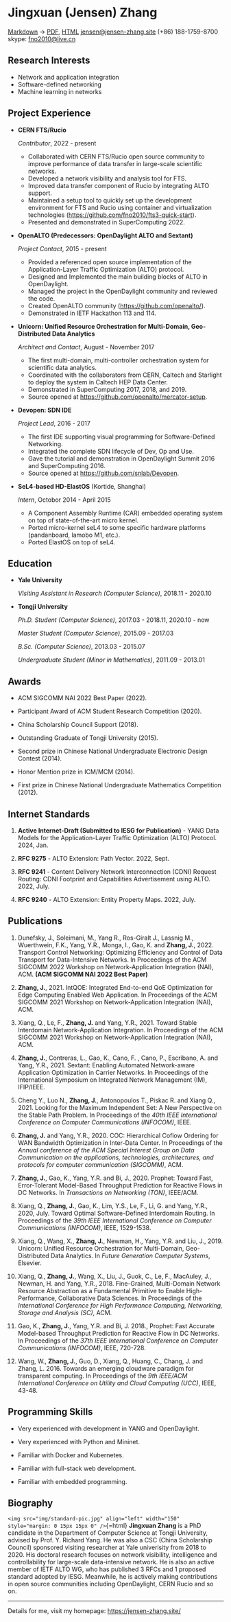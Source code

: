 Jingxuan (Jensen) Zhang
=======================

[Markdown](https://jensen-zhang.site/resume/resume.md) -> [PDF](https://jensen-zhang.site/resume/resume.pdf), [HTML](https://jensen-zhang.site/resume/resume.html)
jensen@jensen-zhang.site
(+86) 188-1759-8700
skype: fno2010@live.cn

Research Interests
------------------

*   Network and application integration
*   Software-defined networking
*   Machine learning in networks


Project Experience
------------------

*   **CERN FTS/Rucio**

    *Contributor*, 2022 - present

    *   Collaborated with CERN FTS/Rucio open source community to improve
        performance of data transfer in large-scale scientific networks.
    *   Developed a network visibility and analysis tool for FTS.
    *   Improved data transfer component of Rucio by integrating ALTO support.
    *   Maintained a setup tool to quickly set up the development environment
        for FTS and Rucio using container and virtualization technologies
        (<https://github.com/fno2010/fts3-quick-start>).
    *   Presented and demonstrated in SuperComputing 2022.

*   **OpenALTO (Predecessors: OpenDaylight ALTO and Sextant)**

    *Project Contact*, 2015 - present

	*   Provided a referenced open source implementation of the Application-Layer Traffic
        Optimization (ALTO) protocol.
	*   Designed and Implemented the main building blocks of ALTO in OpenDaylight.
    *   Managed the project in the OpenDaylight community and reviewed the code.
    *   Created OpenALTO community (<https://github.com/openalto/>).
    *   Demonstrated in IETF Hackathon 113 and 114.

*   **Unicorn: Unified Resource Orchestration for Multi-Domain, Geo-Distributed Data Analytics**

    *Architect and Contact*, August - November 2017

	*   The first multi-domain, multi-controller orchestration system for
        scientific data analytics.
	*   Coordinated with the collaborators from CERN, Caltech and Starlight to
        deploy the system in Caltech HEP Data Center.
    *   Demonstrated in SuperComputing 2017, 2018, and 2019.
    *   Source opened at <https://github.com/openalto/mercator-setup>.

*   **Devopen: SDN IDE**

    *Project Lead*, 2016 - 2017

	*   The first IDE supporting visual programming for Software-Defined Networking.
    *   Integrated the complete SDN lifecycle of Dev, Op and Use.
	*   Gave the tutorial and demonstration in OpenDaylight Summit 2016 and
        SuperComputing 2016.
    *   Source opened at <https://github.com/snlab/Devopen>.

*   **SeL4-based HD-ElastOS** (Kortide, Shanghai)

    *Intern*, Octobor 2014 - April 2015

    *   A Component Assembly Runtime (CAR) embedded operating system on top of
        state-of-the-art micro kernel.
    *   Ported micro-kernel seL4 to some specific hardware platforms (pandanboard,
        lamobo M1, etc.).
    *   Ported ElastOS on top of seL4.


Education
---------

*   **Yale University**

    *Visiting Assistant in Research (Computer Science)*, 2018.11 - 2020.10

*   **Tongji University**

    *Ph.D. Student (Computer Science)*, 2017.03 - 2018.11, 2020.10 - now

    *Master Student (Computer Science)*, 2015.09 - 2017.03

    *B.Sc. (Computer Science)*, 2013.03 - 2015.07

    *Undergraduate Student (Minor in Mathematics)*, 2011.09 - 2013.01


Awards
------

*   ACM SIGCOMM NAI 2022 Best Paper (2022).

*   Participant Award of ACM Student Research Competition (2020).

*   China Scholarship Council Support (2018).

*   Outstanding Graduate of Tongji University (2015).

*   Second prize in Chinese National Undergraduate Electronic Design Contest (2014).

*   Honor Mention prize in ICM/MCM (2014).

*   First prize in Chinese National Undergraduate Mathematics Competition (2012).

Internet Standards
------------------

1. **Active Internet-Draft (Submitted to IESG for Publication)** - YANG Data Models for the Application-Layer Traffic Optimization (ALTO) Protocol. 2024, Jan.

1. **RFC 9275** - ALTO Extension: Path Vector. 2022, Sept.

1. **RFC 9241** - Content Delivery Network Interconnection (CDNI) Request Routing: CDNI Footprint and Capabilities Advertisement using ALTO. 2022, July.

1. **RFC 9240** - ALTO Extension: Entity Property Maps. 2022, July.


Publications
------------

1. Dunefsky, J., Soleimani, M., Yang R., Ros-Giralt J., Lassnig M., Wuerthwein, F.K., Yang, Y.R., Monga, I., Gao, K. and **Zhang, J.**, 2022. Transport Control Networking: Optimizing Efficiency and Control of Data Transport for Data-Intensive Networks. In Proceedings of the ACM SIGCOMM 2022 Workshop on Network-Application Integration (NAI), ACM. **(ACM SIGCOMM NAI 2022 Best Paper)**

1. **Zhang, J.**, 2021. IntQOE: Integrated End-to-end QoE Optimization for Edge Computing Enabled Web Application. In Proceedings of the ACM SIGCOMM 2021 Workshop on Network-Application Integration (NAI), ACM.

1. Xiang, Q., Le, F., **Zhang, J.** and Yang, Y.R., 2021. Toward Stable Interdomain Network-Application Integration. In Proceedings of the ACM SIGCOMM 2021 Workshop on Network-Application Integration (NAI), ACM.

1. **Zhang, J.**, Contreras, L., Gao, K., Cano, F. , Cano, P., Escribano, A. and Yang, Y.R., 2021. Sextant: Enabling Automated Network-aware Application Optimization in Carrier Networks. In Proceedings of the International Symposium on Integrated Network Management (IM), IFIP/IEEE.

1. Cheng Y., Luo N., **Zhang, J.**, Antonopoulos T., Piskac R. and Xiang Q., 2021. Looking for the Maximum Independent Set: A New Perspective on the Stable Path Problem. In Proceedings of the *40th IEEE International Conference on Computer Communications (INFOCOM)*, IEEE.

1. **Zhang, J.** and Yang, Y.R., 2020. COC: Hierarchical Coflow Ordering for WAN Bandwidth Optimization in Inter-Data Center. In Proceedings of the *Annual conference of the ACM Special Interest Group on Data Communication on the applications, technologies, architectures, and protocols for computer communication (SIGCOMM)*, ACM.

1. **Zhang, J.**, Gao, K., Yang, Y.R. and Bi, J., 2020. Prophet: Toward Fast, Error-Tolerant Model-Based Throughput Prediction for Reactive Flows in DC Networks. In *Transactions on Networking (TON)*, IEEE/ACM.

1. Xiang, Q., **Zhang, J.**, Gao, K., Lim, Y.S., Le, F., Li, G. and Yang, Y.R., 2020, July. Toward Optimal Software-Defined Interdomain Routing. In Proceedings of the *39th IEEE International Conference on Computer Communications (INFOCOM)*, IEEE, 1529-1538.

1. Xiang, Q., Wang, X., **Zhang, J.**, Newman, H., Yang, Y.R. and Liu, J., 2019. Unicorn: Unified Resource Orchestration for Multi-Domain, Geo-Distributed Data Analytics. In *Future Generation Computer Systems*, Elsevier.

1.  Xiang, Q., **Zhang, J.**, Wang, X., Liu, J., Guok, C., Le, F., MacAuley, J., Newman, H. and Yang, Y.R., 2018. Fine-Grained, Multi-Domain Network Resource Abstraction as a Fundamental Primitive to Enable High-Performance, Collaborative Data Sciences. In Proceedings of the *International Conference for High Performance Computing, Networking, Storage and Analysis (SC)*, ACM.

1.  Gao, K., **Zhang, J.**, Yang, Y.R. and Bi, J. 2018., Prophet: Fast Accurate Model-based Throughput Prediction for Reactive Flow in DC Networks. In Proceedings of the *37th IEEE International Conference on Computer Communications (INFOCOM)*, IEEE, 720-728.

1.  Wang, W., **Zhang, J.**, Guo, D., Xiang, Q., Huang, C., Chang, J. and Zhang, L. 2016. Towards an emerging cloudware paradigm for transparent computing. In Proceedings of the *9th IEEE/ACM International Conference on Utility and Cloud Computing (UCC)*, IEEE, 43-48.


Programming Skills
------------------

*   Very experienced with development in YANG and OpenDaylight.

*   Very experienced with Python and Mininet.

*   Familiar with Docker and Kubernetes.

*   Familiar with full-stack web development.

*   Familiar with embedded programming.


Biography
---------

`<img src="img/standard-pic.jpg" align="left" width="150" style="margin: 0 15px 15px 0" />`{=html}
**Jingxuan Zhang** is a PhD candidate in the Department of Computer Science at
Tongji University, advised by Prof. Y. Richard Yang. He was also a CSC (China
Scholarship Council) sponsored visiting researcher at Yale univerisity from
2018 to 2020. His doctoral research focuses on network visibility, intelligence
and controllability for large-scale data-intensive network. He is also an
active member of IETF ALTO WG, who has published 3 RFCs and 1 proposed standard
adopted by IESG. Meanwhile, he is actively making contributions in open source
communities including OpenDaylight, CERN Rucio and so on.
<br style="clear: both;" />


---

Details for me, visit my homepage: <https://jensen-zhang.site/>

